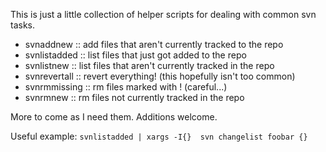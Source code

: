 This is just a little collection of helper scripts for dealing with common svn
tasks.

+ svnaddnew ::  add files that aren't currently tracked to the repo
+ svnlistadded :: list files that just got added to the repo
+ svnlistnew :: list files that aren't currently tracked in the repo
+ svnrevertall :: revert everything! (this hopefully isn't too common)
+ svnrmmissing :: rm files marked with ! (careful...)
+ svnrmnew :: rm files not currently tracked in the repo

More to come as I need them. Additions welcome.

Useful example:
`svnlistadded | xargs -I{}  svn changelist foobar {}`

